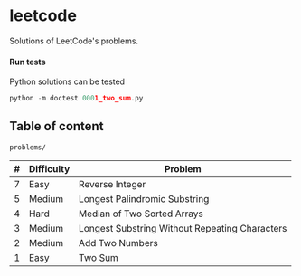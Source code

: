 # leetcode

Solutions of LeetCode's problems.

#### Run tests

Python solutions can be tested

```python
python -m doctest 0001_two_sum.py
```

## Table of content

`problems/`

| # | Difficulty | Problem    |
| - | ---------- | ---------- |
| 7 | Easy       | Reverse Integer |
| 5 | Medium     | Longest Palindromic Substring |
| 4 | Hard       | Median of Two Sorted Arrays |
| 3 | Medium     | Longest Substring Without Repeating Characters |
| 2 | Medium     | Add Two Numbers |
| 1 | Easy       | Two Sum |

